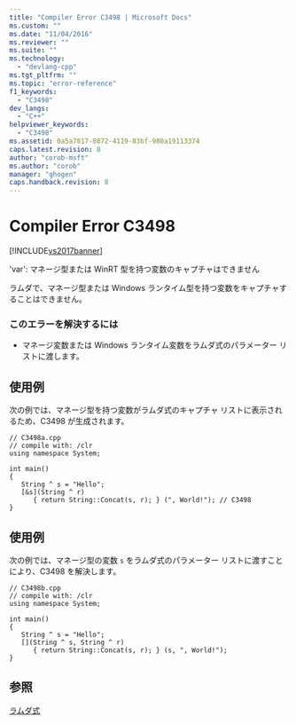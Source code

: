 ```yaml
---
title: "Compiler Error C3498 | Microsoft Docs"
ms.custom: ""
ms.date: "11/04/2016"
ms.reviewer: ""
ms.suite: ""
ms.technology: 
  - "devlang-cpp"
ms.tgt_pltfrm: ""
ms.topic: "error-reference"
f1_keywords: 
  - "C3498"
dev_langs: 
  - "C++"
helpviewer_keywords: 
  - "C3498"
ms.assetid: 0a5a7817-0872-4119-83bf-980a19113374
caps.latest.revision: 8
author: "corob-msft"
ms.author: "corob"
manager: "ghogen"
caps.handback.revision: 8
---
```

# Compiler Error C3498
[!INCLUDE[vs2017banner](../../assembler/inline/includes/vs2017banner.md)]

'var': マネージ型または WinRT 型を持つ変数のキャプチャはできません  
  
 ラムダで、マネージ型または Windows ランタイム型を持つ変数をキャプチャすることはできません。  
  
### このエラーを解決するには  
  
-   マネージ変数または Windows ランタイム変数をラムダ式のパラメーター リストに渡します。  
  
## 使用例  
 次の例では、マネージ型を持つ変数がラムダ式のキャプチャ リストに表示されるため、C3498 が生成されます。  
  
```  
// C3498a.cpp  
// compile with: /clr  
using namespace System;  
  
int main()  
{  
   String ^ s = "Hello";  
   [&s](String ^ r)   
      { return String::Concat(s, r); } (", World!"); // C3498  
}  
```  
  
## 使用例  
 次の例では、マネージ型の変数 `s` をラムダ式のパラメーター リストに渡すことにより、C3498 を解決します。  
  
```  
// C3498b.cpp  
// compile with: /clr  
using namespace System;  
  
int main()  
{  
   String ^ s = "Hello";  
   [](String ^ s, String ^ r)   
      { return String::Concat(s, r); } (s, ", World!");  
}  
```  
  
## 参照  
 [ラムダ式](../../cpp/lambda-expressions-in-cpp.md)
